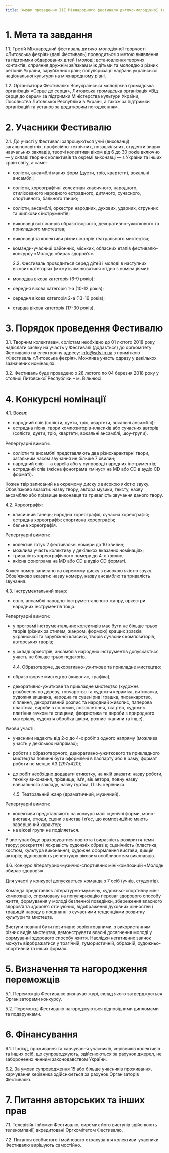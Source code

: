 ```yaml
---
title: Умови проведення ІІІ Міжнародного фестивалю дитячо-молодіжної творчості «Литовська феєрія»
---
```


# 1. Мета та завдання

1.1. Третій Міжнародний фестиваль дитячо-молодіжної творчості «Литовська феєрія» (далі Фестиваль) проводиться з метою виявлення та підтримки обдарованих дітей і молоді; встановлення творчих контактів, сприяння дружнім зв’язкам між дітьми та молоддю з різних регіонів України, зарубіжних країн; популяризації надбань української національної культури на міжнародному рівні.

1.2. Організатори Фестивалю: Всеукраїнська молодіжна громадська організація «Серце до серця», Литовська громадська організація «Від серця до серця» за підтримки Міністерства культури України, Посольства Литовської Республіки в Україні, а також за підтримки організацій та установ за додатковим погодженням.

# 2. Учасники Фестивалю

2.1. До участі у Фестивалі запрошуються учні (вихованці) загальноосвітніх, професійно-технічних, позашкільних, студенти вищих навчальних закладів, творчі колективи віком від 6 до 30 років включно — у складі творчих колективів та окремі виконавці — з України та інших країн світу, а саме:

- солісти, ансамблі малих форм (дуети, тріо, квартети), вокальні ансамблі;
- солісти, хореографічні колективи класичного, народного, стилізованого народного естрадного, дитячого, сучасного, спортивного, бального танцю;
- солісти, ансамблі, оркестри народних, духових, ударних, струнних та щипкових інструментів;
- виконавці всіх жанрів образотворчого, декоративно-ужиткового та прикладного мистецтва;
- виконавці та колективи різних жанрів театрального мистецтва;
- команди-учасниці районних, міських, обласних етапів фестивалю-конкурсу «Молодь обирає здоров’я».

  2.2. Фестиваль проводиться серед дітей і молоді в наступних вікових категоріях (можуть змінюватися згідно з номінаціями):

- молодша вікова категорія (6-9 років);
- середня вікова категорія 1-а (10-12 років);
- середня вікова категорія 2-а (13-16 років);
- старша вікова категорія (17-30 років).

# 3. Порядок проведення Фестивалю

3.1. Творчим колективам, солістам необхідно до 01 лютого 2018 року надіслати заявку на участь у Фестивалі (додається) до оргкомітету Фестивалю на електронну адресу: info@sds.in.ua з приміткою «Фестиваль «Литовська феєрія». Можлива участь одразу у декількох зазначених номінаціях.

3.2. Фестиваль буде проведено з 28 лютого по 04 березня 2018 року у столиці Литовської Республіки – м. Вільнюсі.

# 4. Конкурсні номінації

4.1. Вокал:

- народний спів (солісти, дуети, тріо, квартети, вокальні ансамблі);
- естрадна пісня, твори композиторів-класиків або сучасних авторів (солісти, дуети, тріо, квартети, вокальні ансамблі, шоу-групи).

Репертуарні вимоги:

- солісти та ансамблі представляють два різнохарактерні твори, загальним часом звучання не більше 7 хвилин;
- народний спів — a capella або у супроводі народних інструментів;
- естрадний спів (якісна фонограма «мінус» на MD або CD в аудіо CD форматі).

Кожен твір записаний на окремому диску з високою якістю звуку. Обов’язково вказати: назву твору, автора музики, тексту, назву ансамблю або прізвище виконавця та тривалість звучання даного твору.

4.2. Хореографія:

- класичний танець; народна хореографія; сучасна хореографія; естрадна хореографія; спортивна хореографія;
- бальна хореографія.

Репертуарні вимоги:

- колектив готує 2 фестивальні номери до 10 хвилин;
- можлива участь колективу у декількох вказаних номінаціях;
- тривалість хореографічного номеру до 4-х хвилин;
- якісна фонограма на MD або CD в аудіо CD форматі.

Кожен номер записано на окремому диску з високою якістю звуку. Обов’язково вказати: назву номеру, назву ансамблю та тривалість звучання.

4.3. Інструментальний жанр:

- соло, ансамблі народно-інструментального жанру, оркестри народних інструментів тощо.

Репертуарні вимоги:

- у програмі інструментальних колективів має бути не більше трьох творів (різних за стилем, жанром, формою) кращих зразків української та зарубіжної класики, творів сучасних композиторів, авторських творів;
- у складі оркестрів, ансамблів народних інструментів допускається участь не більше трьох педагогів.

  4.4. Образотворче, декоративно-ужиткове та прикладне мистецтво:

- образотворче мистецтво (живопис, графіка);
- декоративно-ужиткове та прикладне мистецтво (художнє різьблення по дереву, гончарство та художня кераміка, витинанка, художня вишивка, народна та сувенірна іграшка, писанкарство, ліплення, декоративний розпис та народний живопис, паперова пластика, вироби з соломки, лозоплетіння, ткацтво, художнє плетіння гачком та спицями, флористика та вироби з природного матеріалу, художня обробка шкіри, розпис тканини та інше).

Умови участі:

- учасники надають від 2-х до 4-х робіт з одного напряму (можлива участь у декількох напрямах);
- роботи з образотворчого, декоративно-ужиткового та прикладного мистецтва повинні бути оформлені в паспарту або в раму, формат роботи не менше А3 (297х420);
- до робіт необхідно додавати етикетку, на якій вказати: назву роботи, техніку виконання, прізвище, ім’я, вік автора, повну назву навчального закладу, назву гуртка, П.І.Б. керівника.

  4.5. Театральний жанр (драматичний, музичний).

Репертуарні вимоги:

- колективи представляють на конкурс малі сценічні форми, моно-вистави, етюди, сцени з вистав і п’єс, що композиційно мають завершений характер;
- на вікові групи не поділяється.

У виступах буде враховуватися повнота і виразність розкриття теми твору; розкриття і яскравість художніх образів; сценічність (пластика, костюм, культура виконання); художнє оформлення вистави; дикція акторів; відповідність репертуару віковим особливостям виконавців.

4.6. Конкурс літературно-музично-спортивних міні-композицій «Молодь обирає здоров’я».

Для участі у конкурсі допускається команда з 7 осіб (учнів, студентів).

Команда представляє літературно-музичну, художньо-спортивну міні-композицію, спрямовану на популяризацію переваг здорового способу життя, формування у молоді безпечної поведінки, збереження власного здоров’я та здоров’я оточуючих, відображення духовних цінностей і традицій народу в поєднанні з сучасними тенденціями розвитку культури та мистецтв.

Виступи повинні бути позитивно зорієнтованими, з використанням різних видів мистецтва, демонструвати власні досягнення молоді у формуванні здорового способу життя. Наслідки негативних звичок можуть відображатися у трагічній, гумористичній, образній, художньо-спортивній та інших формах.

# 5. Визначення та нагородження переможців

5.1. Переможців Фестивалю визначає журі, склад якого затверджується Організаторами конкурсу.

5.2. Переможці Фестивалю нагороджуються відповідними дипломами та подарунками.

# 6. Фінансування

6.1. Проїзд, проживання та харчування учасників, керівників колективів та інших осіб, що супроводжують, здійснюються за рахунок джерел, не заборонених чинним законодавством України.

6.2. За умови супроводження 15 або більше учасників проживання, харчування керівника здійснюється за рахунок Організаторів Фестивалю.

# 7. Питання авторських та інших прав

7.1. Телевізійні зйомки Фестивалю, окремих його виступів здійснюють телекомпанії, акредитовані Оргкомітетом Фестивалю.

7.2. Питання особистого і майнового страхування колективи-учасники Фестивалю вирішують самостійно.
